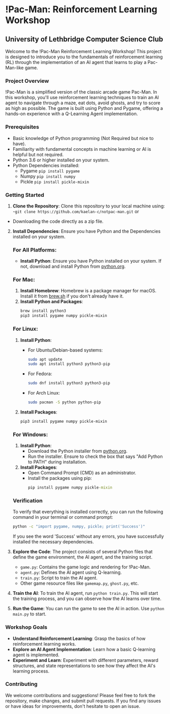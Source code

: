 # !Pac-Man: Reinforcement Learning Workshop

## University of Lethbridge Computer Science Club

Welcome to the !Pac-Man Reinforcement Learning Workshop! This project is designed to introduce you to the fundamentals of reinforcement learning (RL) through the implementation of an AI agent that learns to play a Pac-Man-like game.

### Project Overview

!Pac-Man is a simplified version of the classic arcade game Pac-Man. In this workshop, you'll use reinforcement learning techniques to train an AI agent to navigate through a maze, eat dots, avoid ghosts, and try to score as high as possible. The game is built using Python and Pygame, offering a hands-on experience with a Q-Learning Agent implementation.

### Prerequisites

- Basic knowledge of Python programming (Not Required but nice to have).
- Familiarity with fundamental concepts in machine learning or AI is helpful but not required.
- Python 3.6 or higher installed on your system.
- Python Dependencies installed:
  - Pygame `pip install pygame`
  - Numpy `pip install numpy`
  - Pickle `pip install pickle-mixin`

### Getting Started

1. **Clone the Repository**: Clone this repository to your local machine using:
  -`git clone https://github.com/kaelan-c/notpac-man.git`
  or
  - Downloading the code directly as a zip file.

2. **Install Dependencies**: Ensure you have Python and the Dependencies installed on your system.

   ### For All Platforms:
   - **Install Python**: Ensure you have Python installed on your system. If not, download and install Python from [python.org](https://www.python.org/downloads/).

   ### For Mac:
   1. **Install Homebrew**: Homebrew is a package manager for macOS. Install it from [brew.sh](https://brew.sh/) if you don't already have it.
   2. **Install Python and Packages**:
      ```bash
      brew install python3
      pip3 install pygame numpy pickle-mixin
      ```

   ### For Linux:
   1. **Install Python**:
      - For Ubuntu/Debian-based systems:
        ```bash
        sudo apt update
        sudo apt install python3 python3-pip
        ```
      - For Fedora:
        ```bash
        sudo dnf install python3 python3-pip
        ```
      - For Arch Linux:
        ```bash
        sudo pacman -S python python-pip
        ```

   2. **Install Packages**:
      ```bash
      pip3 install pygame numpy pickle-mixin
      ```

   ### For Windows:
   1. **Install Python**:
      - Download the Python installer from [python.org](https://www.python.org/downloads/).
      - Run the installer. Ensure to check the box that says "Add Python to PATH" during installation.
   2. **Install Packages**:
      - Open Command Prompt (CMD) as an administrator.
      - Install the packages using pip:
        ```cmd
        pip install pygame numpy pickle-mixin
        ```

   ### Verification
   To verify that everything is installed correctly, you can run the following command in your terminal or command prompt:
   ```bash
   python -c "import pygame, numpy, pickle; print('Success')"
   ```
   If you see the word 'Success' without any errors, you have successfully installed the necessary dependencies.

3. **Explore the Code**: The project consists of several Python files that define the game environment, the AI agent, and the training script.
   - `game.py`: Contains the game logic and rendering for !Pac-Man.
   - `agent.py`: Defines the AI agent using Q-learning.
   - `train.py`: Script to train the AI agent.
   - Other game resource files like `gamemap.py`, `ghost.py`, etc.

4. **Train the AI**: To train the AI agent, run `python train.py`. This will start the training process, and you can observe how the AI learns over time.

5. **Run the Game**: You can run the game to see the AI in action. Use `python main.py` to start.

### Workshop Goals

- **Understand Reinforcement Learning**: Grasp the basics of how reinforcement learning works.
- **Explore an AI Agent Implementation**: Learn how a basic Q-learning agent is implemented.
- **Experiment and Learn**: Experiment with different parameters, reward structures, and state representations to see how they affect the AI's learning process.

### Contributing

We welcome contributions and suggestions! Please feel free to fork the repository, make changes, and submit pull requests. If you find any issues or have ideas for improvements, don't hesitate to open an issue.
